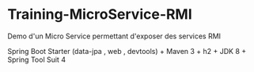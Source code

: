 # Training-MicroService-RMI
Demo d'un Micro Service permettant d'exposer des services RMI

Spring Boot Starter (data-jpa , web , devtools) + Maven 3 + h2 + JDK 8 + Spring Tool Suit 4 


    
